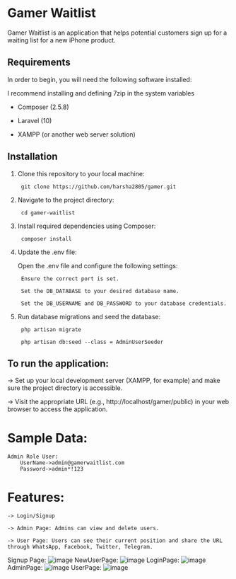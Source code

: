 # Gamer Waitlist

Gamer Waitlist is an application that helps potential customers sign up for a waiting list for a new iPhone product.

## Requirements

In order to begin, you will need the following software installed:

I recommend installing and defining 7zip in the system variables

- Composer (2.5.8)

- Laravel (10)

- XAMPP (or another web server solution)

## Installation

1. Clone this repository to your local machine:

	    git clone https://github.com/harsha2805/gamer.git

2. Navigate to the project directory:

	    cd gamer-waitlist

3. Install required dependencies using Composer:

	    composer install

4. Update the .env file:

	Open the .env file and configure the following settings:

		Ensure the correct port is set.

		Set the DB_DATABASE to your desired database name.

		Set the DB_USERNAME and DB_PASSWORD to your database credentials.

7. Run database migrations and seed the database:

	    php artisan migrate

	    php artisan db:seed --class = AdminUserSeeder

## To run the application:

-> Set up your local development server (XAMPP, for example) and make sure the project directory is accessible.

-> Visit the appropriate URL (e.g., http://localhost/gamer/public) in your web browser to access the application.

# Sample Data:

	Admin Role User:
		UserName->admin@gamerwaitlist.com
		Password->admin*!123
  # Features:

	-> Login/Signup
 
    -> Admin Page: Admins can view and delete users.
    
	-> User Page: Users can see their current position and share the URL through WhatsApp, Facebook, Twitter, Telegram.


Signup Page:
    ![image](https://github.com/harsha2805/gamer/assets/96760251/2e2924b1-94f6-4dde-8118-358c6c3beeb8)
NewUserPage:
    ![image](https://github.com/harsha2805/gamer/assets/96760251/b7c28cda-3c77-4abd-b705-cdb3399676de)
LoginPage:
    ![image](https://github.com/harsha2805/gamer/assets/96760251/1f471025-2bb8-44d9-9ef2-bcba15b37557)
AdminPage:
    ![image](https://github.com/harsha2805/gamer/assets/96760251/9f2ceb8c-e4e5-454c-9bde-945740470a46)
UserPage:
    ![image](https://github.com/harsha2805/gamer/assets/96760251/259a405b-d38c-4247-bedd-41d0369c2f9f)



